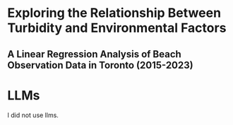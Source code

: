 # Exploring the Relationship Between Turbidity and Environmental Factors
## A Linear Regression Analysis of Beach Observation Data in Toronto (2015-2023)

# LLMs
I did not use llms.
